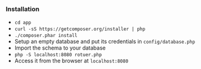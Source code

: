 ### Installation
- ```cd app```
- ```curl -sS https://getcomposer.org/installer | php```
- ```./composer.phar install```
- Setup an empty database and put its credentials in ```config/database.php```
- Import the schema to your database
- ```php -S localhost:8080 rotuer.php```
- Access it from the browser at ```localhost:8080```
